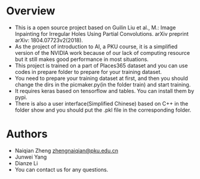# Overview
- This is a open source project based on Guilin Liu et al., M.: Image Inpainting for Irregular Holes Using Partial Convolutions. arXiv preprint arXiv: 1804.07723v2(2018).
- As the project of introduction to AI, a PKU course, it is a simplified version of the NVIDIA work because of our lack of computing resource but it still makes good performance in most situations.
- This project is trained on a part of Places365 dataset and you can use codes in prepare folder to prepare for your training dataset.
- You need to prepare your training dataset at first, and then you should change the dirs in the picmaker.py(in the folder train) and start training.
- It requires keras based on tensorflow and tables. You can install them by pypi.
- There is also a user interface(Simplified Chinese) based on C++ in the folder show and you should put the .pkl file in the corresponding folder.
# Authors
- Naiqian Zheng zhengnaiqian@pku.edu.cn
- Junwei Yang
- Dianze Li
- You can contact us for any questions.
